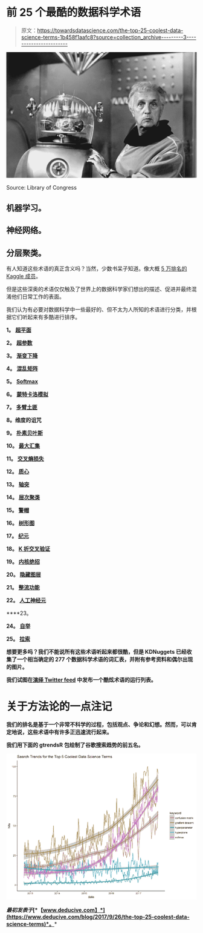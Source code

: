 # 前 25 个最酷的数据科学术语

> 原文：<https://towardsdatascience.com/the-top-25-coolest-data-science-terms-1b458f1aafc8?source=collection_archive---------3----------------------->

![](img/bb237150b64f3340319a5a68a69f3438.png)

Source: Library of Congress

## 机器学习。

## 神经网络。

## 分层聚类。

有人知道这些术语的真正含义吗？当然，少数书呆子知道。像大概 [5 万排名的 Kaggle 成员](https://www.kaggle.com/rankings)。

但是这些深奥的术语仅仅触及了世界上的数据科学家们想出的描述、促进并最终混淆他们日常工作的表面。

我们认为有必要对数据科学中一些最好的、但不太为人所知的术语进行分类，并根据它们听起来有多酷进行排序。

**1。** [**超平面**](http://buff.ly/2vVDgGO)

**2。** [**超参数**](http://buff.ly/2fI2Vw0)

**3。** [**渐变下降**](http://buff.ly/2vUHwpZ)

**4。** [**混乱矩阵**](http://buff.ly/2vVdnqw)

**5。** [**Softmax**](https://t.co/1uvVvxhGXF)

**6。** [**蒙特卡洛模拟**](https://buff.ly/2wOr2Pr)

**7。** [**多臂土匪**](https://buff.ly/2xC2i0t)

**8。**[](http://buff.ly/2uKi345)**维度的诅咒**

****9。** [**朴素贝叶斯**](https://buff.ly/2xsfJko)**

****10。** [**最大汇集**](https://buff.ly/2wRPLCK)**

****11。** [**交叉熵损失**](http://buff.ly/2u46N3s)**

****12。** [**质心**](https://buff.ly/2vscE1y)**

****13。** [**轴突**](http://buff.ly/2vZCA5t)**

****14。** [**层次聚类**](https://buff.ly/2xBSHGW)**

**15。 [**警帽**](http://buff.ly/2eZ0kQJ)**

****16。** [**树形图**](http://buff.ly/2uKt1X1)**

****17。** [**纪元**](https://buff.ly/2xBBQE0)**

**18。 [**K 折交叉验证**](http://buff.ly/2vwjth6)**

**19。 [**内核绝招**](http://buff.ly/2udRh1Z)**

**20。 [**隐藏图层**](https://buff.ly/2hkq4oj)**

****21。** [**整流功能**](http://buff.ly/2hksHX8)**

****22。** [**人工神经元**](http://buff.ly/2tTFBo6)**

****23。**[](http://buff.ly/2vbVqps)**

******24。** [**自举**](http://buff.ly/2fohb0a)****

******25。** [**拉索**](http://buff.ly/2iOfutP)****

****想要更多吗？我们不能说所有这些术语听起来都很酷，但是 KDNuggets 已经收集了一个相当确定的 277 个数据科学术语的词汇表，并附有参考资料和偶尔出现的图片。****

****我们试图在[演绎 Twitter feed](https://twitter.com/DeduciveLogic) 中发布一个酷炫术语的运行列表。****

# ****关于方法论的一点注记****

****我们的排名是基于一个非常不科学的过程，包括观点、争论和幻想。然而，可以肯定地说，这些术语中有许多正迅速流行起来。****

****我们用下面的 gtrendsR 包绘制了谷歌搜索趋势的前五名。****

****![](img/aa05e0248c439157134f41a21f62a915.png)****

*****最初发表于*[*【www.deducive.com】*](https://www.deducive.com/blog/2017/9/26/the-top-25-coolest-data-science-terms)*。*****